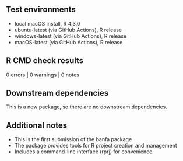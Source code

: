 ## Test environments

* local macOS install, R 4.3.0
* ubuntu-latest (via GitHub Actions), R release
* windows-latest (via GitHub Actions), R release
* macOS-latest (via GitHub Actions), R release

## R CMD check results

0 errors | 0 warnings | 0 notes

## Downstream dependencies

This is a new package, so there are no downstream dependencies.

## Additional notes

* This is the first submission of the banfa package
* The package provides tools for R project creation and management
* Includes a command-line interface (rprj) for convenience